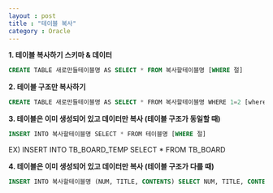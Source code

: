 ```yaml
---
layout : post
title : "테이블 복사"
category : Oracle
---
```

**1. 테이블 복사하기 스키마 & 데이터**

```sql
CREATE TABLE 새로만들테이블명 AS SELECT * FROM 복사할테이블명 [WHERE 절]
```

**2. 테이블 구조만 복사하기**

```sql
CREATE TABLE 새로만들테이블명 AS SELECT * FROM 복사할테이블명 WHERE 1=2 [where절에 '참'이 아닌 조건을 넣어줌]
```

**3. 테이블은 이미 생성되어 있고 데이터만 복사 (테이블 구조가 동일할 때)**

```sql
INSERT INTO 복사할테이블명 SELECT * FROM 테이블명 [WHERE 절]
```

EX) INSERT INTO TB_BOARD_TEMP SELECT * FROM TB_BOARD

**4. 테이블은 이미 생성되어 있고 데이터만 복사 (테이블 구조가 다를 때)**

```sql
INSERT INTO 복사할테이블명 (NUM, TITLE, CONTENTS) SELECT NUM, TITLE, CONTENTS FROM 테이블명
```